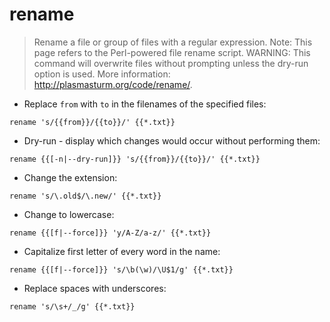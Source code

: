 # rename

> Rename a file or group of files with a regular expression.
> Note: This page refers to the Perl-powered file rename script.
> WARNING: This command will overwrite files without prompting unless the dry-run option is used.
> More information: <http://plasmasturm.org/code/rename/>.

- Replace `from` with `to` in the filenames of the specified files:

`rename 's/{{from}}/{{to}}/' {{*.txt}}`

- Dry-run - display which changes would occur without performing them:

`rename {{[-n|--dry-run]}} 's/{{from}}/{{to}}/' {{*.txt}}`

- Change the extension:

`rename 's/\.old$/\.new/' {{*.txt}}`

- Change to lowercase:

`rename {{[f|--force]}} 'y/A-Z/a-z/' {{*.txt}}`

- Capitalize first letter of every word in the name:

`rename {{[f|--force]}} 's/\b(\w)/\U$1/g' {{*.txt}}`

- Replace spaces with underscores:

`rename 's/\s+/_/g' {{*.txt}}`
